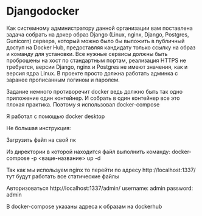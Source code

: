 # Djangodocker

Как системному администратору данной организации вам поставлена задача собрать на докер образ Django (Linux, nginx, Django, Postgres, Gunicorn) сервера, который можно было бы выложить в публичный доступ на Docker Hub, предоставляя кандидату только ссылку на образ и команду для установки. Все нужные сервисы должны быть проброшены на хост по стандартным портам, реализация HTTPS не требуется, версии Django, nginx и Postgres не имеют значения, как и версия ядра Linux. В проекте просто должна работать админка с заранее прописанным логином и паролем.

Задание немного противоречит docker ведь должно быть так одно приложение один контейнер.
И собрать в один контейнер все это плохая практика.
Поэтому я использовал docker-compose

Я работал с помощью docker desktop

Не большая инструкция:

Загрузить файл на свой пк

Из директории в которой находится файл выполнить команду: docker-compose -p <ваше-название> up -d

Так как мы используем nginx то перейти по адресу http://localhost:1337/ тут будут работать все статические файлы

Авторизоваться http://localhost:1337/admin/ username: admin password: admin

В docker-compose указаны адреса к образам на dockerhub 
